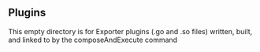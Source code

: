 ## Plugins
This empty directory is for Exporter plugins (.go and .so files) written, built, and linked to by the composeAndExecute command  
